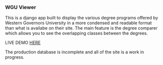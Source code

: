 ### WGU Viewer

This is a django app built to display the various degree programs offered by Western Governors University in a more condensed and readable format than what is availabe on their site.  The main feature is the degree comparer which allows you to see the overlapping classes between the degrees.


LIVE DEMO [HERE](https://wgu-viewer.herokuapp.com)

The production database is incomplete and all of the site is a work in progress.